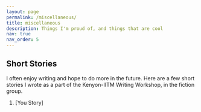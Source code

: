 ```yaml
---
layout: page
permalink: /miscellaneous/
title: miscellaneous
description: Things I'm proud of, and things that are cool
nav: true
nav_order: 5
---
```


## Short Stories 
I often enjoy writing and hope to do more in the future. Here are a few short stories I wrote as a part of the Kenyon-IITM Writing Workshop, in the fiction group. 

1. [You Story]



